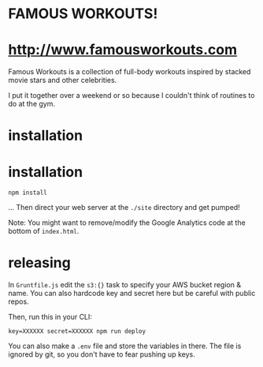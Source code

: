 # FAMOUS WORKOUTS!

# http://www.famousworkouts.com

Famous Workouts is a collection of full-body workouts inspired by stacked movie stars and other celebrities.

I put it together over a weekend or so because I couldn't think of routines to do at the gym.

# installation

# installation

    npm install

... Then direct your web server at the `./site` directory and get pumped!

Note: You might want to remove/modify the Google Analytics code at the bottom of `index.html`.

# releasing
In `Gruntfile.js` edit the `s3:{}` task to specify your AWS bucket region & name. You can also hardcode key and secret here but be careful with public repos.

Then, run this in your CLI:

    key=XXXXXX secret=XXXXXX npm run deploy

You can also make a `.env` file and store the variables in there. The file is ignored by git, so you don't have to fear pushing up keys.
